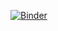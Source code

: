 [![Binder](https://mybinder.org/badge_logo.svg)](https://mybinder.org/v2/gh/viktorstebner/bmp4/HEAD?labpath=main.ipynb)
